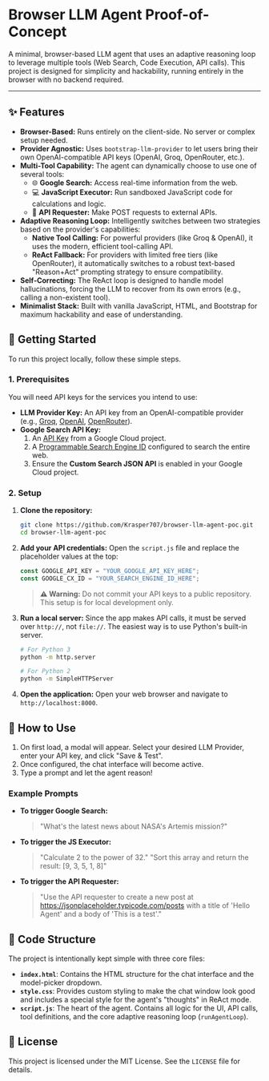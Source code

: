 # Browser LLM Agent Proof-of-Concept

A minimal, browser-based LLM agent that uses an adaptive reasoning loop to leverage multiple tools (Web Search, Code Execution, API calls). This project is designed for simplicity and hackability, running entirely in the browser with no backend required.


---

## ✨ Features

- **Browser-Based:** Runs entirely on the client-side. No server or complex setup needed.
- **Provider Agnostic:** Uses `bootstrap-llm-provider` to let users bring their own OpenAI-compatible API keys (OpenAI, Groq, OpenRouter, etc.).
- **Multi-Tool Capability:** The agent can dynamically choose to use one of several tools:
    - 🌐 **Google Search:** Access real-time information from the web.
    - 💻 **JavaScript Executor:** Run sandboxed JavaScript code for calculations and logic.
    - 🔌 **API Requester:** Make POST requests to external APIs.
- **Adaptive Reasoning Loop:** Intelligently switches between two strategies based on the provider's capabilities:
    - **Native Tool Calling:** For powerful providers (like Groq & OpenAI), it uses the modern, efficient tool-calling API.
    - **ReAct Fallback:** For providers with limited free tiers (like OpenRouter), it automatically switches to a robust text-based "Reason+Act" prompting strategy to ensure compatibility.
- **Self-Correcting:** The ReAct loop is designed to handle model hallucinations, forcing the LLM to recover from its own errors (e.g., calling a non-existent tool).
- **Minimalist Stack:** Built with vanilla JavaScript, HTML, and Bootstrap for maximum hackability and ease of understanding.

## 🚀 Getting Started

To run this project locally, follow these simple steps.

### 1. Prerequisites

You will need API keys for the services you intend to use:
- **LLM Provider Key:** An API key from an OpenAI-compatible provider (e.g., [Groq](https://console.groq.com/keys), [OpenAI](https://platform.openai.com/api-keys), [OpenRouter](https://openrouter.ai/keys)).
- **Google Search API Key:**
    1. An [API Key](https://console.cloud.google.com/apis/credentials) from a Google Cloud project.
    2. A [Programmable Search Engine ID](https://programmablesearchengine.google.com/controlpanel/all) configured to search the entire web.
    3. Ensure the **Custom Search JSON API** is enabled in your Google Cloud project.

### 2. Setup

1.  **Clone the repository:**
    ```bash
    git clone https://github.com/Krasper707/browser-llm-agent-poc.git
    cd browser-llm-agent-poc
    ```

2.  **Add your API credentials:**
    Open the `script.js` file and replace the placeholder values at the top:
    ```javascript
    const GOOGLE_API_KEY = "YOUR_GOOGLE_API_KEY_HERE";
    const GOOGLE_CX_ID = "YOUR_SEARCH_ENGINE_ID_HERE";
    ```
    > **⚠️ Warning:** Do not commit your API keys to a public repository. This setup is for local development only.

3.  **Run a local server:**
    Since the app makes API calls, it must be served over `http://`, not `file://`. The easiest way is to use Python's built-in server.
    ```bash
    # For Python 3
    python -m http.server

    # For Python 2
    python -m SimpleHTTPServer
    ```

4.  **Open the application:**
    Open your web browser and navigate to `http://localhost:8000`.

## 🤖 How to Use

1.  On first load, a modal will appear. Select your desired LLM Provider, enter your API key, and click "Save & Test".
2.  Once configured, the chat interface will become active.
3.  Type a prompt and let the agent reason!

### Example Prompts

- **To trigger Google Search:**
  > "What's the latest news about NASA's Artemis mission?"

- **To trigger the JS Executor:**
  > "Calculate 2 to the power of 32."
  > "Sort this array and return the result: [9, 3, 5, 1, 8]"

- **To trigger the API Requester:**
  > "Use the API requester to create a new post at https://jsonplaceholder.typicode.com/posts with a title of 'Hello Agent' and a body of 'This is a test'."

## 🔧 Code Structure

The project is intentionally kept simple with three core files:

-   **`index.html`**: Contains the HTML structure for the chat interface and the model-picker dropdown.
-   **`style.css`**: Provides custom styling to make the chat window look good and includes a special style for the agent's "thoughts" in ReAct mode.
-   **`script.js`**: The heart of the agent. Contains all logic for the UI, API calls, tool definitions, and the core adaptive reasoning loop (`runAgentLoop`).

## 📄 License

This project is licensed under the MIT License. See the `LICENSE` file for details.
